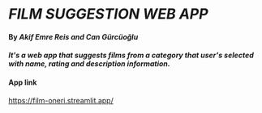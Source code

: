 # _FILM SUGGESTION WEB APP_

#### By _**Akif Emre Reis and Can Gürcüoğlu**_

#### _It's a web app that suggests films from a category that user's selected with name, rating and description information._

#### App link
https://film-oneri.streamlit.app/



